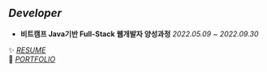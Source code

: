 ## *Developer*


* **비트캠프 Java기반 Full-Stack 웹개발자 양성과정** <I>2022.05.09 ~ 2022.09.30</I> 



✨  <I>[RESUME](https://#)</I>    
🌱  <I>[PORTFOLIO](https://#)</I>  





